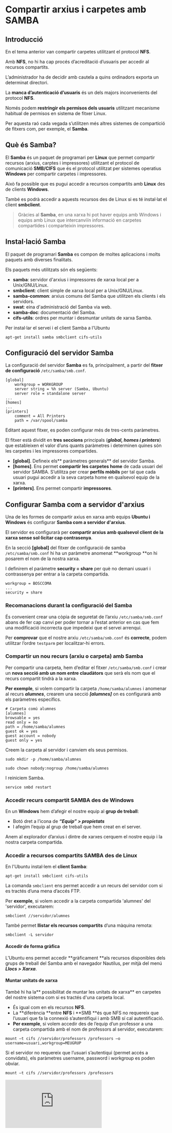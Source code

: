 # Compartir arxius i carpetes amb SAMBA

## Introducció

En el tema anterior van compartir carpetes utilitzant el protocol **NFS**.

Amb **NFS**, no hi ha cap procés d’acreditació d’usuaris per accedir al recursos compartits.

L’administrador ha de decidir amb cautela a quins ordinadors exporta un determinat directori.

La **manca d’autenticació d’usuaris** és un dels majors inconvenients del protocol **NFS**.

Només podem **restringir els permisos dels usuaris** utilitzant mecanisme habitual de permisos en sistema de fitxer Linux.

Per aquesta raó cada vegada s’utilitzen més altres sistemes de compartició de fitxers com, per exemple, el **Samba**.

## Què és Samba?

El **Samba** és un paquet de programari per **Linux** que permet compartir recursos (arxius, carptes i impressores) utilitzant el protocol de comunicació **SMB/CIFS** que és el protocol  utilitzat per sistemes operatius **Windows** per compartir carpetes i impressores. 

Això fa possible que es pugui accedir a recursos compartits amb **Linux** des de clients **Windows**.

També es podrà accedir a aquests recursos des de Linux si es té instal·lat el client **smbclient**.

> Gràcies al **Samba**, en una xarxa hi pot haver equips amb Windows i equips amb Linux que intercanviïn informació en carpetes compartides i comparteixin impressores.

## Instal·lació Samba

El paquet de programari **Samba** es compon de moltes aplicacions i molts paquets amb diverses finalitats.

Els paquets més utilitzats són els següents:
* **samba**: servidor d'arxius i impressores de xarxa local per a Unix/GNU/Linux.
* **smbclient**: client simple de xarxa local per a Unix/GNU/Linux.
* **samba-common**: arxius comuns del Samba que utilitzen els clients i els servidors.
* **swat**: eina d'administració del Samba via web.
* **samba-doc**: documentació del Samba.
* **cifs-utils**: ordres per muntar i desmuntar unitats de xarxa Samba.

Per instal·lar el servei i el client Samba a l'Ubuntu

`apt-get install samba smbclient cifs-utils`

## Configuració del servidor Samba

La configuració del servidor **Samba** es fa, principalment, a partir del **fitxer de configuració** `/etc/samba/smb.conf`.

```
[global]
    workgroup = WORKGROUP
    server string = %h server (Samba, Ubuntu)
    server role = standalone server
...
[homes]
...
[printers]
    comment = All Printers
    path = /var/spool/samba
```

Editant aquest fitxer, es poden configurar més de tres-cents paràmetres.

El fitxer està dividit en **tres seccions** principals (_**global, homes i printers**_) que estableixen el valor d’uns quants paràmetres i determinen quines són les carpetes i les impressores compartides.
* **[global]**. Defineix els** paràmetres generals** del servidor Samba.
* **[homes]**. Ens permet **compartir les carpetes home** de cada usuari del servidor SAMBA. S’utilitza per crear **perfils mòbils** per tal que cada usuari pugui accedir a la seva carpeta home en qualsevol equip de la xarxa.
* **[printers]**. Ens permet compartir **impressores**.

## Configurar Samba com a servidor d'arxius

Una de les formes de compartir axius en xarxa amb equips **Ubuntu i Windows** és configurar **Samba com a servidor d'arxius**. 

El servidor es configurarà per **compartir arxius amb qualsevol client de la xarxa sense sol·licitar cap contrasenya**. 

En la secció **[global]** del fitxer de configuració de samba `/etc/samba/smb.conf` hi ha un paràmetre anomenat **workgroup **on hi posarem el nom de la nostra xarxa.

I definirem el paràmetre **security = share** per què no demani usuari i contrassenya per entrar a la carpeta compartida.

```
workgroup = BOSCCOMA
...
security = share
```
### Recomanacions durant la configuració del Samba

És convenient crear una còpia de seguretat de l’arxiu `/etc/samba/smb.conf` abans de fer cap canvi per poder tornar a l’estat anterior en cas que fem una modificació incorrecta que impedeixi que el servei arrenqui. 

Per **comprovar** que el nostre arxiu `/etc/samba/smb.conf` és **correcte**, podem utilitzar l’ordre `testparm` per localitzar-hi errors.

### Compartir un nou recurs (arxiu o carpeta) amb Samba

Per compartir una carpeta, hem d’editar el fitxer `/etc/samba/smb.conf` i crear un **nova secció amb un nom entre claudàtors** que serà els nom que el recurs compartit tindrà a la xarxa.

**Per exemple**, si volem compartir la carpeta `/home/samba/alumnes` i anomenar al recurs **_alumnes_**, crearem una secció **_[alumnes]_** on es configurarà amb els paràmetres específics.

```
# Carpeta comú alumnes
[alumnes] 
browsable = yes
read only = no
path = /home/samba/alumnes
guest ok = yes
guest account = nobody
guest only = yes
```

Creem la carpeta al servidor i canviem els seus permisos.

`sudo mkdir -p /home/samba/alumnes`

`sudo chown nobody:nogroup /home/samba/alumnes`

I reiniciem Samba.

`service smbd restart`

### Accedir recurs compartit SAMBA des de Windows

En un **Windows** hem d’afegir el nostre equip al **grup de treball**:
  * Botó dret a l’icona de **_“Equip” > propietats_**
  * I afegim l’equip al grup de treball que hem creat en el server.

Anem al explorador d’arxius i dintre de xarxes cerquem el nostre equip i la nostra carpeta compartida.

### Accedir a recursos compartits SAMBA des de Linux

En l'Ubuntu instal·lem el **client Samba**:

`apt-get install smbclient cifs-utils`

La comanda `smbclient` ens permet accedir a un recurs del servidor com si es tractés d’una mena d’accés FTP.

Per **exemple**, si volem accedir a la carpeta compartida 'alumnes' del 'servidor', executarem:

`smbclient //servidor/alumnes`

També permet **llistar els recursos compartits** d’una màquina remota:

`smbclient -L servidor`

#### Accedir de forma gràfica

L’Ubuntu ens permet accedir **gràficament **als recursos disponibles dels grups de treball del Samba amb el navegador Nautilus, per mitjà del menú **_Llocs > Xarxa_**.

#### Muntar unitats de xarxa

També hi ha la** possibilitat de muntar les unitats de xarxa** en carpetes del nostre sistema com si es tractés d'una carpeta local. 
  * És igual com en els recursos **NFS**.
  * La **diferència **entre **NFS** i **SMB **és que NFS no requereix que l’usuari que fa la connexió s’autentifiqui i amb SMB sí cal autentificació.
  * **Per exemple**, si volem accedir des de l’equip d’un professor a una carpeta compartida amb el nom de professors al servidor, executarem:
 
`mount –t cifs //servidor/professors /professors –o username=usuari,workgroup=MEUGRUP`

Si el servidor no requereix que l’usuari s’autentiqui (permet accés a convidats), els paràmetres username, password i workgroup es poden obviar. 

`mount –t cifs //servidor/professors /professors`


![Ite Educacion](http://www.ite.educacion.es/formacion/materiales/85/cd/linux/m4/instalacin_y_configuracin_de_samba.html)

